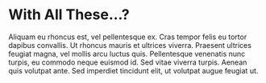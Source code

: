 # With All These...?

Aliquam eu rhoncus est, vel pellentesque ex. Cras tempor felis eu tortor dapibus convallis. Ut rhoncus mauris et ultrices viverra. Praesent ultrices feugiat magna, vel mollis arcu luctus quis. Pellentesque venenatis nunc turpis, eu commodo neque euismod id. Sed vitae viverra turpis. Aenean quis volutpat ante. Sed imperdiet tincidunt elit, ut volutpat augue feugiat ut.